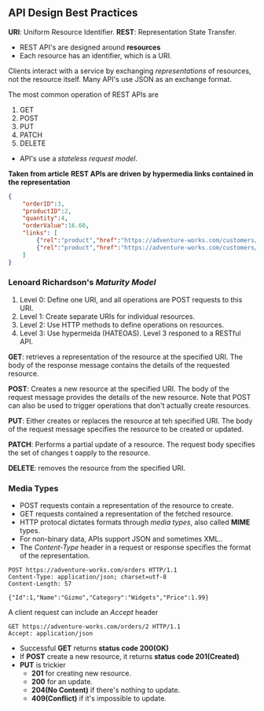 ## API Design Best Practices

**URI**: Uniform Resource Identifier.
**REST**: Representation State Transfer.

- REST API's are designed around **resources**
- Each resource has an identifier, which is a URI.

Clients interact with a service by exchanging *representations* of resources, not the resource itself.
Many API's use JSON as an exchange format.

The most common operation of REST APIs are
1. GET
2. POST
3. PUT
4. PATCH
5. DELETE

- API's use a *stateless request model*.

**Taken from article**
**REST APIs are driven by hypermedia links contained in the representation**
```JSON
{
    "orderID":3,
    "productID":2,
    "quantity":4,
    "orderValue":16.60,
    "links": [
        {"rel":"product","href":"https://adventure-works.com/customers/3", "action":"GET" },
        {"rel":"product","href":"https://adventure-works.com/customers/3", "action":"PUT" }
    ]
}
```
### Lenoard Richardson's *Maturity Model*

1. Level 0: Define one URI, and all operations are POST requests to this URI.
2. Level 1: Create separate URIs for individual resources.
3. Level 2: Use HTTP methods to define operations on resources.
4. Level 3: Use hypermeida (HATEOAS).
Level 3 responed to a RESTful API.

**GET**: retrieves a representation of the resource at the specified URI. The body of the response message contains the details of the requested resource.

**POST**: Creates a new resource at the specified URI. The body of the request message provides the details of the new resource. Note that POST can also be used to trigger operations that don't actually create resources.

**PUT**: Either creates or replaces the resource at teh specified URI. The body of the request message specifies the resource to be created or updated.

**PATCH**: Performs a partial update of a resource. The request body specifies the set of changes t oapply to the resource.

**DELETE**: removes the resource from the specified URI.

### Media Types

- POST requests contain a representation of the resource to create.
- GET requests contained a representation of the fetched resource.
- HTTP protocal dictates formats through *media types*, also called **MIME** types.
- For non-binary data, APIs support JSON and sometimes XML..
- The *Content-Type* header in a request or response specifies the format of the representation.

```HTTP
POST https://adventure-works.com/orders HTTP/1.1
Content-Type: application/json; charset=utf-8
Content-Length: 57

{"Id":1,"Name":"Gizmo","Category":"Widgets","Price":1.99}
```

A client request can include an *Accept* header
```HTTP
GET https://adventure-works.com/orders/2 HTTP/1.1
Accept: application/json
```

- Successful **GET** returns **status code 200(OK)**
- If **POST** create a new resource, it returns **status code 201(Created)**
- **PUT** is trickier
  - **201** for creating new resource.
  - **200** for an update.
  - **204(No Content)** if there's nothing to update.
  - **409(Conflict)** if it's impossible to update.
